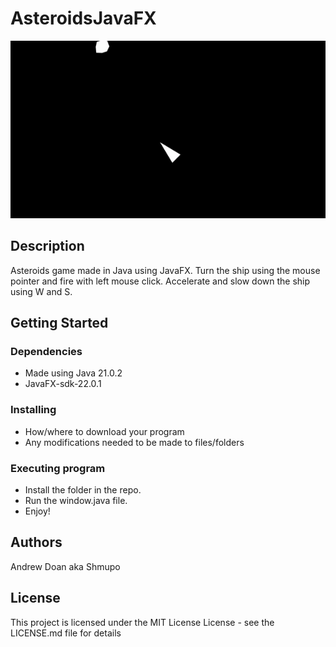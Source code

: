 # AsteroidsJavaFX

![AsteroidsJavaFX Gameplay](https://github.com/Shmupo/AsteroidsJavaFX/blob/main/AsteroidGameplay.gif "Gameplay")

## Description

Asteroids game made in Java using JavaFX. Turn the ship using the mouse pointer and fire with left mouse click. Accelerate and slow down the ship using W and S.

## Getting Started

### Dependencies

* Made using Java 21.0.2
* JavaFX-sdk-22.0.1

### Installing

* How/where to download your program
* Any modifications needed to be made to files/folders

### Executing program

* Install the folder in the repo.
* Run the window.java file.
* Enjoy!

## Authors

Andrew Doan
aka Shmupo

## License

This project is licensed under the MIT License License - see the LICENSE.md file for details
